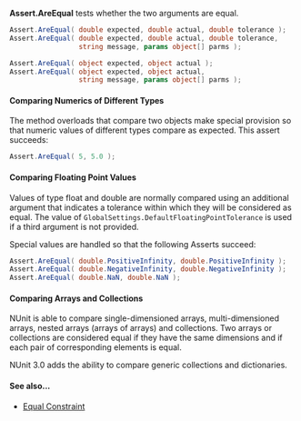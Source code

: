 **Assert.AreEqual** tests whether the two arguments are equal. 

```C#
Assert.AreEqual( double expected, double actual, double tolerance );
Assert.AreEqual( double expected, double actual, double tolerance, 
                 string message, params object[] parms );

Assert.AreEqual( object expected, object actual );
Assert.AreEqual( object expected, object actual, 
                 string message, params object[] parms );
```

#### Comparing Numerics of Different Types

The method overloads that compare two objects make special provision so that numeric
values of different types compare as expected. This assert succeeds:

```C#
Assert.AreEqual( 5, 5.0 );
```
#### Comparing Floating Point Values

Values of type float and double are normally compared using an additional
argument that indicates a tolerance within which they will be considered
as equal. The value of `GlobalSettings.DefaultFloatingPointTolerance` is 
used if a third argument is not provided.

Special values are handled so that the following Asserts succeed:

```C#
Assert.AreEqual( double.PositiveInfinity, double.PositiveInfinity );
Assert.AreEqual( double.NegativeInfinity, double.NegativeInfinity );
Assert.AreEqual( double.NaN, double.NaN );
```

#### Comparing Arrays and Collections

NUnit is able to compare single-dimensioned arrays, multi-dimensioned arrays, 
nested arrays (arrays of arrays) and collections. Two arrays or collections are considered equal
if they have the same dimensions and if each pair of corresponding elements is equal. 

NUnit 3.0 adds the ability to compare generic collections and dictionaries.

#### See also...
 * [Equal Constraint](EqualConstraint)
